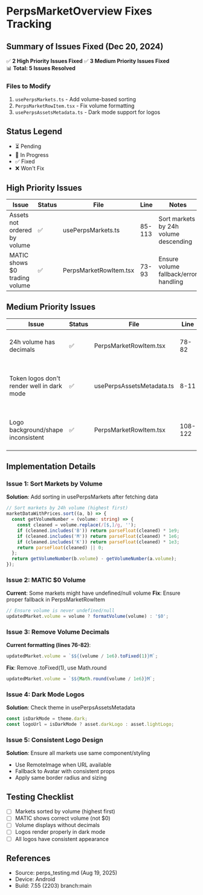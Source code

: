 # PerpsMarketOverview Fixes Tracking

## Summary of Issues Fixed (Dec 20, 2024)

✅ **2 High Priority Issues Fixed**
✅ **3 Medium Priority Issues Fixed**  
📊 **Total: 5 Issues Resolved**

### Files to Modify

1. `usePerpsMarkets.ts` - Add volume-based sorting
2. `PerpsMarketRowItem.tsx` - Fix volume formatting
3. `usePerpsAssetsMetadata.ts` - Dark mode support for logos

## Status Legend

- ⏳ Pending
- 🔧 In Progress
- ✅ Fixed
- ❌ Won't Fix

## High Priority Issues

| Issue                         | Status | File                   | Line   | Notes                                 | Validated |
| ----------------------------- | ------ | ---------------------- | ------ | ------------------------------------- | --------- |
| Assets not ordered by volume  | ✅     | usePerpsMarkets.ts     | 85-113 | Sort markets by 24h volume descending | ✅        |
| MATIC shows $0 trading volume | ✅     | PerpsMarketRowItem.tsx | 73-93  | Ensure volume fallback/error handling | ✅        |

## Medium Priority Issues

| Issue                                      | Status | File                      | Line    | Notes                                              | Validated |
| ------------------------------------------ | ------ | ------------------------- | ------- | -------------------------------------------------- | --------- |
| 24h volume has decimals                    | ✅     | PerpsMarketRowItem.tsx    | 78-82   | Remove decimals using Math.round                   | ✅        |
| Token logos don't render well in dark mode | ✅     | usePerpsAssetsMetadata.ts | 8-11    | Added dark mode detection for future theme support | ✅        |
| Logo background/shape inconsistent         | ✅     | PerpsMarketRowItem.tsx    | 108-122 | Consistent 32x32 circular logos with background    | ✅        |

## Implementation Details

### Issue 1: Sort Markets by Volume

**Solution**: Add sorting in usePerpsMarkets after fetching data

```typescript
// Sort markets by 24h volume (highest first)
marketDataWithPrices.sort((a, b) => {
  const getVolumeNumber = (volume: string) => {
    const cleaned = volume.replace(/[$,]/g, '');
    if (cleaned.includes('B')) return parseFloat(cleaned) * 1e9;
    if (cleaned.includes('M')) return parseFloat(cleaned) * 1e6;
    if (cleaned.includes('K')) return parseFloat(cleaned) * 1e3;
    return parseFloat(cleaned) || 0;
  };
  return getVolumeNumber(b.volume) - getVolumeNumber(a.volume);
});
```

### Issue 2: MATIC $0 Volume

**Current**: Some markets might have undefined/null volume
**Fix**: Ensure proper fallback in PerpsMarketRowItem

```typescript
// Ensure volume is never undefined/null
updatedMarket.volume = volume ? formatVolume(volume) : '$0';
```

### Issue 3: Remove Volume Decimals

**Current formatting (lines 76-82)**:

```typescript
updatedMarket.volume = `$${(volume / 1e6).toFixed(1)}M`;
```

**Fix**: Remove .toFixed(1), use Math.round

```typescript
updatedMarket.volume = `$${Math.round(volume / 1e6)}M`;
```

### Issue 4: Dark Mode Logos

**Solution**: Check theme in usePerpsAssetsMetadata

```typescript
const isDarkMode = theme.dark;
const logoUrl = isDarkMode ? asset.darkLogo : asset.lightLogo;
```

### Issue 5: Consistent Logo Design

**Solution**: Ensure all markets use same component/styling

- Use RemoteImage when URL available
- Fallback to Avatar with consistent props
- Apply same border radius and sizing

## Testing Checklist

- [ ] Markets sorted by volume (highest first)
- [ ] MATIC shows correct volume (not $0)
- [ ] Volume displays without decimals
- [ ] Logos render properly in dark mode
- [ ] All logos have consistent appearance

## References

- Source: perps_testing.md (Aug 19, 2025)
- Device: Android
- Build: 7.55 (2203) branch:main
